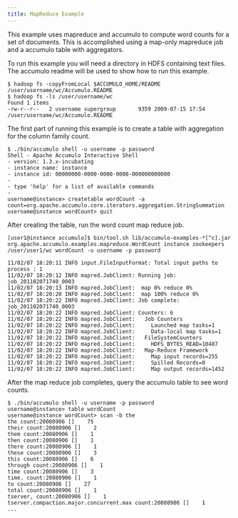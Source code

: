 ```yaml
---
title: MapReduce Example
---
```


This example uses mapreduce and accumulo to compute word counts for a set of
documents.  This is accomplished using a map-only mapreduce job and a
accumulo table with aggregators.

To run this example you will need a directory in HDFS containing text files.
The accumulo readme will be used to show how to run this example.

    $ hadoop fs -copyFromLocal $ACCUMULO_HOME/README /user/username/wc/Accumulo.README
    $ hadoop fs -ls /user/username/wc
    Found 1 items
    -rw-r--r--   2 username supergroup       9359 2009-07-15 17:54 /user/username/wc/Accumulo.README

The first part of running this example is to create a table with aggregation
for the column family count.

    $ ./bin/accumulo shell -u username -p password
    Shell - Apache Accumulo Interactive Shell
    - version: 1.3.x-incubating
    - instance name: instance
    - instance id: 00000000-0000-0000-0000-000000000000
    - 
    - type 'help' for a list of available commands
    - 
    username@instance> createtable wordCount -a count=org.apache.accumulo.core.iterators.aggregation.StringSummation 
    username@instance wordCount> quit

After creating the table, run the word count map reduce job.

    [user1@instance accumulo]$ bin/tool.sh lib/accumulo-examples-*[^c].jar org.apache.accumulo.examples.mapreduce.WordCount instance zookeepers /user/user1/wc wordCount -u username -p password
    
    11/02/07 18:20:11 INFO input.FileInputFormat: Total input paths to process : 1
    11/02/07 18:20:12 INFO mapred.JobClient: Running job: job_201102071740_0003
    11/02/07 18:20:13 INFO mapred.JobClient:  map 0% reduce 0%
    11/02/07 18:20:20 INFO mapred.JobClient:  map 100% reduce 0%
    11/02/07 18:20:22 INFO mapred.JobClient: Job complete: job_201102071740_0003
    11/02/07 18:20:22 INFO mapred.JobClient: Counters: 6
    11/02/07 18:20:22 INFO mapred.JobClient:   Job Counters 
    11/02/07 18:20:22 INFO mapred.JobClient:     Launched map tasks=1
    11/02/07 18:20:22 INFO mapred.JobClient:     Data-local map tasks=1
    11/02/07 18:20:22 INFO mapred.JobClient:   FileSystemCounters
    11/02/07 18:20:22 INFO mapred.JobClient:     HDFS_BYTES_READ=10487
    11/02/07 18:20:22 INFO mapred.JobClient:   Map-Reduce Framework
    11/02/07 18:20:22 INFO mapred.JobClient:     Map input records=255
    11/02/07 18:20:22 INFO mapred.JobClient:     Spilled Records=0
    11/02/07 18:20:22 INFO mapred.JobClient:     Map output records=1452

After the map reduce job completes, query the accumulo table to see word
counts.

    $ ./bin/accumulo shell -u username -p password
    username@instance> table wordCount
    username@instance wordCount> scan -b the
    the count:20080906 []    75
    their count:20080906 []    2
    them count:20080906 []    1
    then count:20080906 []    1
    there count:20080906 []    1
    these count:20080906 []    3
    this count:20080906 []    6
    through count:20080906 []    1
    time count:20080906 []    3
    time. count:20080906 []    1
    to count:20080906 []    27
    total count:20080906 []    1
    tserver, count:20080906 []    1
    tserver.compaction.major.concurrent.max count:20080906 []    1
    ...
